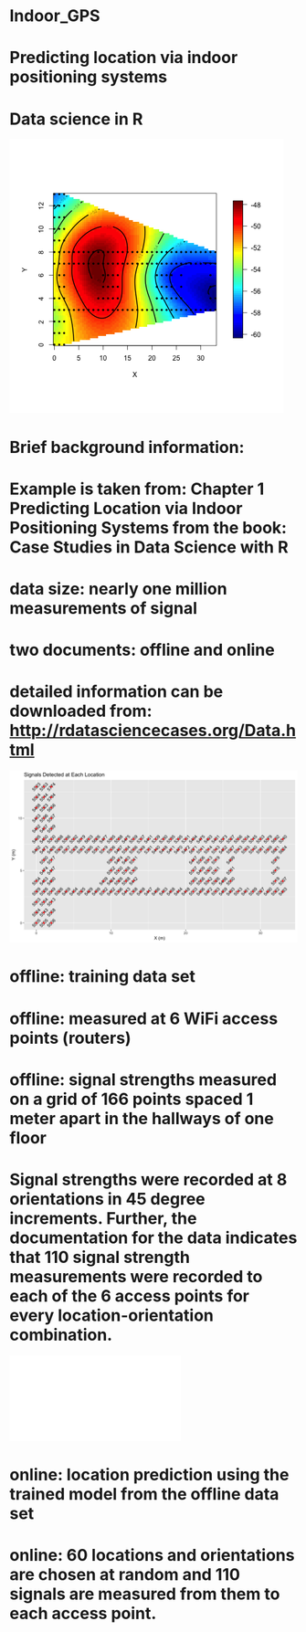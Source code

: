 # Indoor_GPS
# Predicting location via indoor positioning systems
# Data science in R
![Heatmap1](Heatmap1.png?raw=true "FirstHeatmap")

# Brief background information:
# Example is taken from: Chapter 1 Predicting Location via Indoor Positioning Systems from the book: Case Studies in Data Science with R

# data size: nearly one million measurements of signal
# two documents: offline and online

# detailed information can be downloaded from: http://rdatasciencecases.org/Data.html
![SignalCounts](CountsofSignalsatEachLoc.png?raw=true "SignalCounts")

# offline: training data set
# offline: measured at 6 WiFi access points (routers)
# offline: signal strengths measured on a grid of 166 points spaced 1 meter apart in the hallways of one floor
# Signal strengths were recorded at 8 orientations in 45 degree increments. Further, the documentation for the data indicates that 110 signal strength measurements were recorded to each of the 6 access points for every location-orientation combination.
![SignalStrengthvsDist](SignalStrengthvsDist.pdf?raw=true "DensityPlot")

# online: location prediction using the trained model from the offline data set
# online: 60 locations and orientations are chosen at random and 110 signals are measured from them to each access point.
